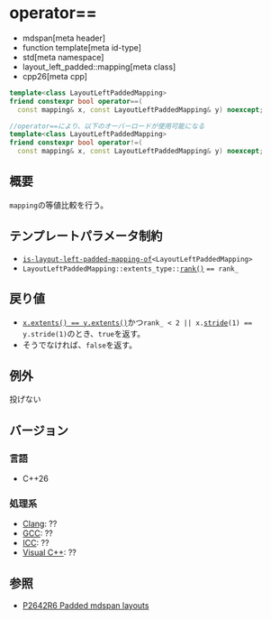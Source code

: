 # operator==
* mdspan[meta header]
* function template[meta id-type]
* std[meta namespace]
* layout_left_padded::mapping[meta class]
* cpp26[meta cpp]

```cpp
template<class LayoutLeftPaddedMapping>
friend constexpr bool operator==(
  const mapping& x, const LayoutLeftPaddedMapping& y) noexcept;

//operator==により、以下のオーバーロードが使用可能になる        
template<class LayoutLeftPaddedMapping>
friend constexpr bool operator!=(
  const mapping& x, const LayoutLeftPaddedMapping& y) noexcept;
```

## 概要
`mapping`の等値比較を行う。


## テンプレートパラメータ制約
- [`is-layout-left-padded-mapping-of`](../../is-layout-left-padded-mapping-of.md)`<LayoutLeftPaddedMapping>`
- `LayoutLeftPaddedMapping::extents_type::`[`rank()`](../../extents/rank.md) `== rank_`


## 戻り値
- [`x.extents() == y.extents()`](../../extents/op_equal.md)かつ`rank_ < 2 || x.`[`stride`](stride.md)`(1) == y.stride(1)`のとき、`true`を返す。
- そうでなければ、`false`を返す。


## 例外
投げない


## バージョン
### 言語
- C++26

### 処理系
- [Clang](/implementation.md#clang): ??
- [GCC](/implementation.md#gcc): ??
- [ICC](/implementation.md#icc): ??
- [Visual C++](/implementation.md#visual_cpp): ??


## 参照
- [P2642R6 Padded mdspan layouts](https://www.open-std.org/jtc1/sc22/wg21/docs/papers/2024/p2642r6.pdf)
